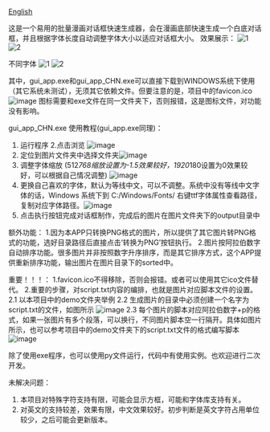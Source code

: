[English](README_EN.md)


这是一个易用的批量漫画对话框快速生成器，会在漫画底部快速生成一个白底对话框，并且根据字体长度自动调整字体大小以适应对话框大小。
效果展示：
![1](https://github.com/monorio/EasyComicDialogBox/assets/39545032/90a0a80c-bbae-4830-b735-3fca25ca5850)
![2](https://github.com/monorio/EasyComicDialogBox/assets/39545032/869af741-0df9-4dc5-9b9a-b45fe0eb9bf8)

不同字体
![1](https://github.com/monorio/EasyComicDialogBox/assets/39545032/614a8292-e753-4a1a-99e0-9f22a003a9b7)
![2](https://github.com/monorio/EasyComicDialogBox/assets/39545032/43e39ca2-4729-46bb-b747-d96f44d73111)




其中，gui_app.exe和gui_app_CHN.exe可以直接下载到WINDOWS系统下使用（其它系统未测试），无须其它依赖文件。但要注意的是，项目中的favicon.ico![image](https://github.com/monorio/EasyComicDialogBox/assets/39545032/67a4f19e-1824-48fd-b9e3-1f5e92f6a73f) 图标需要和exe文件在同一文件夹下，否则报错，这是图标文件，对功能没有影响。

gui_app_CHN.exe 使用教程(gui_app.exe同理)：
1. 运行程序
2.点击浏览 ![image](https://github.com/monorio/EasyComicDialogBox/assets/39545032/37e6cea7-c0fa-4140-abdb-8560a83f0771)
3. 定位到图片文件夹中选择文件夹![image](https://github.com/monorio/EasyComicDialogBox/assets/39545032/666aeca8-1766-4b93-9eb1-df4aac6e0f27)
4. 调整字体缩放 (512*768缩放设置为-1.5效果较好，1920*180设置为0效果较好，可以根据自己情况调整) ![image](https://github.com/monorio/EasyComicDialogBox/assets/39545032/b9d7a592-dff5-4c45-8cef-b80aa258c9ee)
5. 更换自己喜欢的字体，默认为等线中文，可以不调整。系统中没有等线中文字体的话，Windows 系统下到 C:/Windows/Fonts/ 右键ttf字体属性查看路径，复制对应字体路径。![image](https://github.com/monorio/EasyComicDialogBox/assets/39545032/84f43498-a34b-4242-9fdb-9a39dd0b87c3)
6. 点击执行按钮完成对话框制作，完成后的图片在图片文件夹下的output目录中

额外功能：
1.因为本APP只转换PNG格式的图片，所以提供了其它图片转PNG格式的功能，选好目录路径后直接点击‘转换为PNG’按钮执行。
2.图片按阿拉伯数字自动排序功能。很多图片并非按照数字升序排序，而是其它排序方式，这个APP提供重新排序功能，输出图片在图片目录下的sorted中。

重要！！！：
1.favicon.ico不得移除，否则会报错。或者可以使用其它ico文件替代。
2.重要的步骤，对script.txt内容的编排，也就是图片对应脚本文件的设置。
2.1 以本项目中的demo文件夹举例
2.2 生成图片的目录中必须创建一个名字为 script.txt的文件，如图所示
![image](https://github.com/monorio/EasyComicDialogBox/assets/39545032/a281f992-ba38-44e7-8ae7-5344e4e31c96)
2.3
每个图片的脚本对应阿拉伯数字+p的格式，如果一张图片有多个段落，可以换行，不同图片脚本空一行隔开。具体如图片所示，也可以参考项目中的demo文件夹下的script.txt文件的格式编写脚本
![image](https://github.com/monorio/EasyComicDialogBox/assets/39545032/e2d2fc50-456e-4057-8927-d550d278cf48)

除了使用exe程序，也可以使用py文件运行，代码中有使用实例。也欢迎进行二次开发。

未解决问题：
1. 本项目对特殊字符支持有限，可能会显示方框，可能和字体库支持有关。
2.  对英文的支持较差，效果有限，中文效果较好。初步判断是英文字符占用单位较少，之后可能会更新版本。

   
